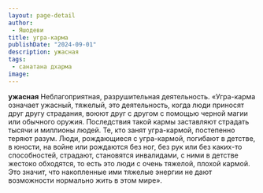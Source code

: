 ```yaml
---
layout: page-detail
author:
 - Яшодеви
title: угра-карма
publishDate: "2024-09-01"
description: ужасная
tags:
 - санатана дхарма
image: 
---
```


__ужасная__
Неблагоприятная, разрушительная деятельность.
	«Угра-карма означает ужасный, тяжелый, это деятельность, когда люди приносят друг другу страдания, воюют друг с другом с помощью черной магии или обычного оружия. Последствия такой кармы заставляют страдать тысячи и миллионы людей. Те, кто занят угра-кармой, постепенно теряют разум. Люди, рождающиеся с угра-кармой, погибают в детстве, в юности, на войне или рождаются без ног, без рук или без каких-то способностей, страдают, становятся инвалидами, с ними в детстве жестоко обходятся, то есть это люди с очень тяжелой, плохой кармой. Это значит, что накопленные ими тяжелые энергии не дают возможности нормально жить в этом мире». 

